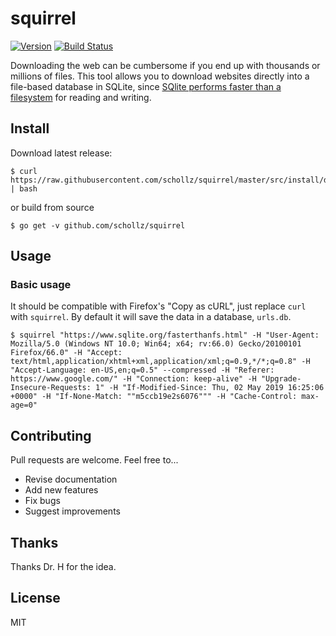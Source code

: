 # squirrel

<a href="https://github.com/schollz/squirrel/releases/latest"><img src="https://img.shields.io/badge/version-v1.0.2-brightgreen.svg?style=flat-square" alt="Version"></a>
<a href="https://travis-ci.org/schollz/squirrel"><img
src="https://img.shields.io/travis/schollz/squirrel.svg?style=flat-square" alt="Build
Status"></a> 


Downloading the web can be cumbersome if you end up with thousands or millions of files. This tool allows you to download websites directly into a file-based database in SQLite, since [SQlite performs faster than a filesystem](https://www.sqlite.org/fasterthanfs.html) for reading and writing.


## Install

Download latest release:

```
$ curl https://raw.githubusercontent.com/schollz/squirrel/master/src/install/default.txt | bash
```

or build from source

```
$ go get -v github.com/schollz/squirrel
```


## Usage 

### Basic usage

It should be compatible with Firefox's "Copy as cURL", just replace `curl` with `squirrel`. By default it will save the data in a database, `urls.db`.

```
$ squirrel "https://www.sqlite.org/fasterthanfs.html" -H "User-Agent: Mozilla/5.0 (Windows NT 10.0; Win64; x64; rv:66.0) Gecko/20100101 Firefox/66.0" -H "Accept: text/html,application/xhtml+xml,application/xml;q=0.9,*/*;q=0.8" -H "Accept-Language: en-US,en;q=0.5" --compressed -H "Referer: https://www.google.com/" -H "Connection: keep-alive" -H "Upgrade-Insecure-Requests: 1" -H "If-Modified-Since: Thu, 02 May 2019 16:25:06 +0000" -H "If-None-Match: ""m5ccb19e2s6076""" -H "Cache-Control: max-age=0"
```


## Contributing

Pull requests are welcome. Feel free to...

- Revise documentation
- Add new features
- Fix bugs
- Suggest improvements

## Thanks

Thanks Dr. H for the idea.

## License

MIT
